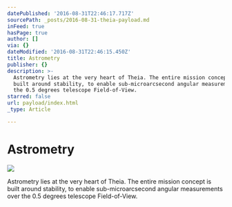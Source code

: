 ```yaml
---
datePublished: '2016-08-31T22:46:17.717Z'
sourcePath: _posts/2016-08-31-theia-payload.md
inFeed: true
hasPage: true
author: []
via: {}
dateModified: '2016-08-31T22:46:15.450Z'
title: Astrometry
publisher: {}
description: >-
  Astrometry lies at the very heart of Theia. The entire mission concept is
  built around stability, to enable sub-microarcsecond angular measurements over
  the 0.5 degrees telescope Field-of-View.
starred: false
url: payload/index.html
_type: Article

---
```

# Astrometry
![](https://the-grid-user-content.s3-us-west-2.amazonaws.com/7ada6b4d-1a4a-42f3-aa84-7b74dd37f7de.png)

Astrometry lies at the very heart of Theia. The entire mission concept is built around stability, to enable sub-microarcsecond angular measurements over the 0.5 degrees telescope Field-of-View.